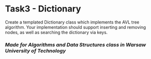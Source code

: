 # Task3 - Dictionary

Create a templated Dictionary class which implements the AVL tree algorithm. 
Your implementation should support inserting and removing nodes, as well as searching the dictionary via keys.

### *Made for Algorithms and Data Structures class in Warsaw University of Technology*
